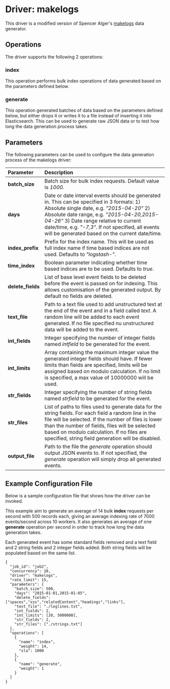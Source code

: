 # Driver: makelogs
This driver is a modified version of Spencer Alger's [makelogs](https://github.com/spalger/makelogs) data generator.

## Operations
The driver supports the following 2 operations:

### index
This operation performs bulk index operations of data generated based on the parameters defined below.

### generate
This operation generated batches of data based on the parameters defined below, but either drops it or writes it to a file instead of inserting it into Elasticsearch. This can be used to generate raw JSON data or to test how long the data generation process takes.

## Parameters
The following parameters can be used to configure the data generation process of the makelogs driver:

Parameter | Description
:------------ | :------------
**batch_size** | Batch size for bulk index requests. Default value is *1000*.
**days** | Date or date interval events should be generated in. This can be specified in 3 formats: 1) Absolute single date, e.g. *"2015-04-20"* 2) Absolute date range, e.g. *"2015-04-20,2015-04-26"* 3) Date range relative to current date/time, e.g. *"-7,3"*. If not specified, all events will be generated based on the current date/time.
**index_prefix** | Prefix for the index name. This will be used as full index name if time based indices are not used. Defaults to *"logstash-"*.
**time_index** | Boolean parameter indicating whether time based indices are to be used. Defaults to *true*.
**delete_fields** | List of base level event fields to be deleted before the event is passed on for indexing. This allows customisation of the generated output. By default no fields are deleted.
**text_file** | Path to a text file used to add unstructured text at the end of the event and in a field called *text*. A random line will be added to each event generated. If no file specified nu unstructured data will be added to the event.
**int_fields** | Integer specifying the number of integer fields named *intfield<N>* to be generated for the event.
**int_limits** | Array containing the maximum integer value the generated integer fields should have. If fewer limits than fields are specified, limits will be assigned based on modulo calculation. If no limit is specified, a max value of 10000000 will be used.
**str_fields** | Integer specifying the number of string fields named *strfield<N>* to be generated for the event.
**str_files** | List of paths to files used to generate data for the string fields. For each field a random line in the file will be selected. If the number of files is lower than the number of fields, files will be selected based on modulo calculation. If no files are specified, string field generation will be disabled.
**output_file** | Path to the file the *generate* operation should output JSON events to. If not specified, the *generate* operation will simply drop all generated events.


## Example Configuration File
Below is a sample configuration file that shows how the driver can be invoked. 

This example aim to generate an average of 14 bulk **index** requests per second with 500 records each, giving an average indexing rate of 7000 events/second across 10 workers. It also generates an average of one **generate** operation per second in order to track how long the data generation takes.

Each generated event has some standard fields removed and a text field and 2 string fields and 2 integer fields added. Both string fields will be populated based on the same list.

```
{
  "job_id": "job2",
  "concurrency": 10,
  "driver": "makelogs",
  "rate_limit": 15,
  "parameters": {
    "batch_size": 500,
    "days": "2015-01-01,2015-01-05",
    "delete_fields": ["spaces","xss","relatedContent","headings","links"],
    "text_file": "./loglines.txt",
    "int_fields": 2,
    "int_limits": [20, 5000000],
    "str_fields": 2,
    "str_files": ["./strings.txt"]
  },
  "operations": [
    {
      "name": "index",
      "weight": 14,
      "sla": 1000
    },
    {
      "name": "generate",
      "weight": 1
    }
  ]
}
```
